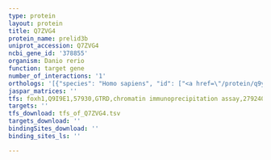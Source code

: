 ```yaml
---
type: protein
layout: protein
title: Q7ZVG4
protein_name: prelid3b
uniprot_accession: Q7ZVG4
ncbi_gene_id: '378855'
organism: Danio rerio
function: target gene
number_of_interactions: '1'
orthologs: '[{"species": "Homo sapiens", "id": ["<a href=\"/protein/q9y3b1\">Q9Y3B1</a>"]}, {"species": "Mus musculus", "id": ["<a href=\"/protein/q9cyy7\">Q9CYY7</a>"]}, {"species": "Rattus norvegicus", "id": ["<a href=\"/protein/m0rbs0\">M0RBS0</a>"]}, {"species": "Drosophila melanogaster", "id": ["<a href=\"/protein/q9v3u9\">Q9V3U9</a>"]}, {"species": "Caenorhabditis elegans", "id": ["<a href=\"/protein/o62173\">O62173</a>"]}, {"species": "Saccharomyces cerevisiae", "id": ["<a href=\"/protein/q04006\">Q04006</a>", "<a href=\"/protein/p35200\">P35200</a>", "<a href=\"/protein/q05776\">Q05776</a>"]}]'
jaspar_matrices: ''
tfs: foxh1,Q9I9E1,57930,GTRD,chromatin immunoprecipitation assay,27924024%5Buid%5D,No
targets: ''
tfs_download: tfs_of_Q7ZVG4.tsv
targets_download: ''
bindingSites_download: ''
binding_sites_ls: ''

---
```


